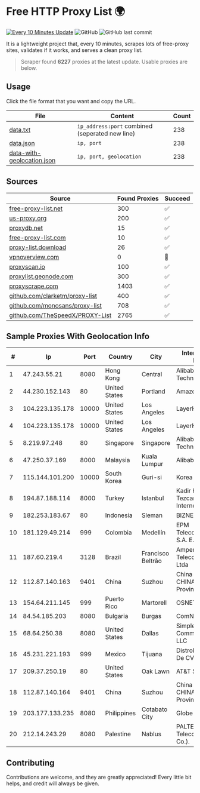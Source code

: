 
# Free HTTP Proxy List 🌍

[![Every 10 Minutes Update](https://github.com/mertguvencli/http-proxy-list/actions/workflows/main.yml/badge.svg?branch=main)](https://github.com/mertguvencli/http-proxy-list/actions/workflows/main.yml)
![GitHub](https://img.shields.io/github/license/mertguvencli/http-proxy-list)
![GitHub last commit](https://img.shields.io/github/last-commit/mertguvencli/http-proxy-list)

It is a lightweight project that, every 10 minutes, scrapes lots of free-proxy sites, validates if it works, and serves a clean proxy list.


> Scraper found **6227** proxies at the latest update. Usable proxies are below.

## Usage

Click the file format that you want and copy the URL.


|File|Content|Count|
|----|-------|-----|
|[data.txt](https://raw.githubusercontent.com/mertguvencli/http-proxy-list/main/proxy-list/data.txt)|`ip_address:port` combined (seperated new line)|238|
|[data.json](https://raw.githubusercontent.com/mertguvencli/http-proxy-list/main/proxy-list/data.json)|`ip, port`|238|
|[data-with-geolocation.json](https://raw.githubusercontent.com/mertguvencli/http-proxy-list/main/proxy-list/data-with-geolocation.json)|`ip, port, geolocation`|238|

## Sources

|Source|Found Proxies|Succeed|
|------|-------------|-------|
|[free-proxy-list.net](https://free-proxy-list.net)|300|✅|
|[us-proxy.org](https://www.us-proxy.org)|200|✅|
|[proxydb.net](http://proxydb.net)|15|✅|
|[free-proxy-list.com](https://free-proxy-list.com/?page=&port=&type%5B%5D=http&type%5B%5D=https&up_time=0&search=Search)|10|✅|
|[proxy-list.download](https://www.proxy-list.download/HTTP)|26|✅|
|[vpnoverview.com](https://vpnoverview.com/privacy/anonymous-browsing/free-proxy-servers)|0|🚫|
|[proxyscan.io](https://www.proxyscan.io)|100|✅|
|[proxylist.geonode.com](https://proxylist.geonode.com/api/proxy-list?limit=300&page=1&sort_by=lastChecked&sort_type=desc&protocols=http,https)|300|✅|
|[proxyscrape.com](https://api.proxyscrape.com/v2/?request=displayproxies&protocol=http&timeout=10000&country=all&ssl=all&anonymity=all)|1403|✅|
|[github.com/clarketm/proxy-list](https://raw.githubusercontent.com/clarketm/proxy-list/master/proxy-list-raw.txt)|400|✅|
|[github.com/monosans/proxy-list](https://raw.githubusercontent.com/monosans/proxy-list/main/proxies/http.txt)|708|✅|
|[github.com/TheSpeedX/PROXY-List](https://raw.githubusercontent.com/TheSpeedX/PROXY-List/master/http.txt)|2765|✅|


## Sample Proxies With Geolocation Info

|#|Ip|Port|Country|City|Internet Service Provider|
|-|--|----|-------|----|-------------------------|
|1|47.243.55.21|8080|Hong Kong|Central|Alibaba (US) Technology Co., Ltd.|
|2|44.230.152.143|80|United States|Portland|Amazon.com, Inc.|
|3|104.223.135.178|10000|United States|Los Angeles|LayerHost|
|4|104.223.135.178|10000|United States|Los Angeles|LayerHost|
|5|8.219.97.248|80|Singapore|Singapore|Alibaba (US) Technology Co., Ltd.|
|6|47.250.37.169|8000|Malaysia|Kuala Lumpur|Alibaba.com LLC|
|7|115.144.101.200|10000|South Korea|Guri-si|Korea Telecom|
|8|194.87.188.114|8000|Turkey|Istanbul|Kadir Huseyin Tezcan Nosspeed Internet Teknolojileri|
|9|182.253.183.67|80|Indonesia|Sleman|BIZNET|
|10|181.129.49.214|999|Colombia|Medellín|EPM Telecomunicaciones S.A. E.S.P.|
|11|187.60.219.4|3128|Brazil|Francisco Beltrão|Ampernet Telecomunicações Ltda|
|12|112.87.140.163|9401|China|Suzhou|China Unicom CHINA169 Jiangsu Province Network|
|13|154.64.211.145|999|Puerto Rico|Martorell|OSNET Wireless|
|14|84.54.185.203|8080|Bulgaria|Burgas|ComNet Bulgaria Ltd|
|15|68.64.250.38|8080|United States|Dallas|SimpleFiber Communications LLC|
|16|45.231.221.193|999|Mexico|Tijuana|Distrokom S De RL De CV|
|17|209.37.250.19|80|United States|Oak Lawn|AT&T Services, Inc.|
|18|112.87.140.164|9401|China|Suzhou|China Unicom CHINA169 Jiangsu Province Network|
|19|203.177.133.235|8080|Philippines|Cotabato City|Globe Telecom|
|20|212.14.243.29|8080|Palestine|Nablus|PALTEL (Palestine Telecommunications Co.).|



## Contributing

Contributions are welcome, and they are greatly appreciated! Every
little bit helps, and credit will always be given.

